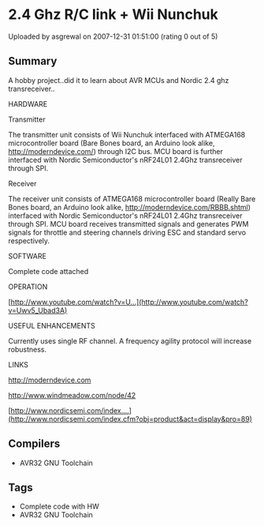 # 2.4 Ghz R/C link + Wii Nunchuk

Uploaded by asgrewal on 2007-12-31 01:51:00 (rating 0 out of 5)

## Summary

A hobby project..did it to learn about AVR MCUs and Nordic 2.4 ghz transreceiver..


HARDWARE


Transmitter


The transmitter unit consists of Wii Nunchuk interfaced with ATMEGA168 microcontroller board (Bare Bones board, an Arduino look alike, <http://moderndevice.com/>) through I2C bus. MCU board is further interfaced with Nordic Semiconductor's nRF24L01 2.4Ghz transreceiver through SPI.


Receiver


The receiver unit consists of ATMEGA168 microcontroller board (Really Bare Bones board, an Arduino look alike, <http://moderndevice.com/RBBB.shtml>) interfaced with Nordic Semiconductor's nRF24L01 2.4Ghz transreceiver through SPI. MCU board receives transmitted signals and generates PWM signals for throttle and steering channels driving ESC and standard servo respectively.


SOFTWARE


Complete code attached


OPERATION


[http://www.youtube.com/watch?v=U...](http://www.youtube.com/watch?v=Uwv5_Ubad3A)


USEFUL ENHANCEMENTS


Currently uses single RF channel. A frequency agility protocol will increase robustness.


LINKS


<http://moderndevice.com>  

<http://www.windmeadow.com/node/42>  

[http://www.nordicsemi.com/index....](http://www.nordicsemi.com/index.cfm?obj=product&act=display&pro=89)

## Compilers

- AVR32 GNU Toolchain

## Tags

- Complete code with HW
- AVR32 GNU Toolchain
